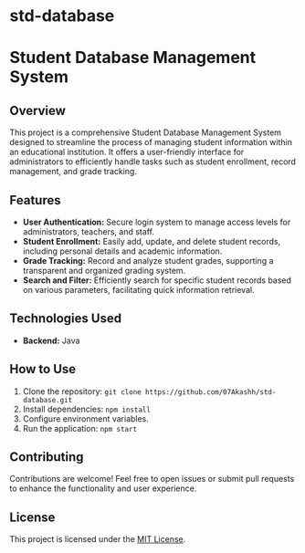 # std-database
# Student Database Management System

## Overview

This project is a comprehensive Student Database Management System designed to streamline the process of managing student information within an educational institution. It offers a user-friendly interface for administrators to efficiently handle tasks such as student enrollment, record management, and grade tracking.

## Features

- **User Authentication:** Secure login system to manage access levels for administrators, teachers, and staff.
- **Student Enrollment:** Easily add, update, and delete student records, including personal details and academic information.
- **Grade Tracking:** Record and analyze student grades, supporting a transparent and organized grading system.
- **Search and Filter:** Efficiently search for specific student records based on various parameters, facilitating quick information retrieval.

## Technologies Used

- **Backend:** Java


## How to Use

1. Clone the repository: `git clone https://github.com/07Akashh/std-database.git`
2. Install dependencies: `npm install`
3. Configure environment variables.
4. Run the application: `npm start`

## Contributing

Contributions are welcome! Feel free to open issues or submit pull requests to enhance the functionality and user experience.

## License

This project is licensed under the [MIT License](LICENSE).
